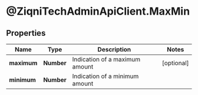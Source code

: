 # @ZiqniTechAdminApiClient.MaxMin

## Properties

Name | Type | Description | Notes
------------ | ------------- | ------------- | -------------
**maximum** | **Number** | Indication of a maximum amount | [optional] 
**minimum** | **Number** | Indication of a minimum amount | 



